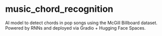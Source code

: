 # music_chord_recognition
AI model to detect chords in pop songs using the McGill Billboard dataset. Powered by RNNs and deployed via Gradio + Hugging Face Spaces.
